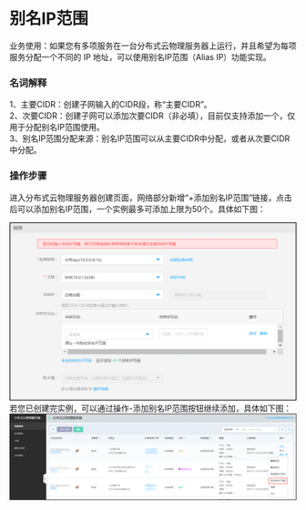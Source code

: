 # 别名IP范围

业务使用：如果您有多项服务在一台分布式云物理服务器上运行，并且希望为每项服务分配一个不同的 IP 地址，可以使用别名IP范围（Alias IP）功能实现。

### 名词解释
1、主要CIDR：创建子网输入的CIDR段，称“主要CIDR”。</br>
2、次要CIDR：创建子网可以添加次要CIDR（非必填），目前仅支持添加一个，仅用于分配别名IP范围使用。</br>
3、别名IP范围分配来源：别名IP范围可以从主要CIDR中分配，或者从次要CIDR中分配。</br>

### 操作步骤
进入分布式云物理服务器创建页面，网络部分新增“+添加别名IP范围”链接，点击后可以添加别名IP范围，一个实例最多可添加上限为50个。具体如下图：<br/>

![添加别名IP范围](../../Image/create-cps-alisas-ip.png)
若您已创建完实例，可以通过操作-添加别名IP范围按钮继续添加，具体如下图：<br/>
![添加别名IP按钮操作](../../Image/add-alisas-ip.png)

